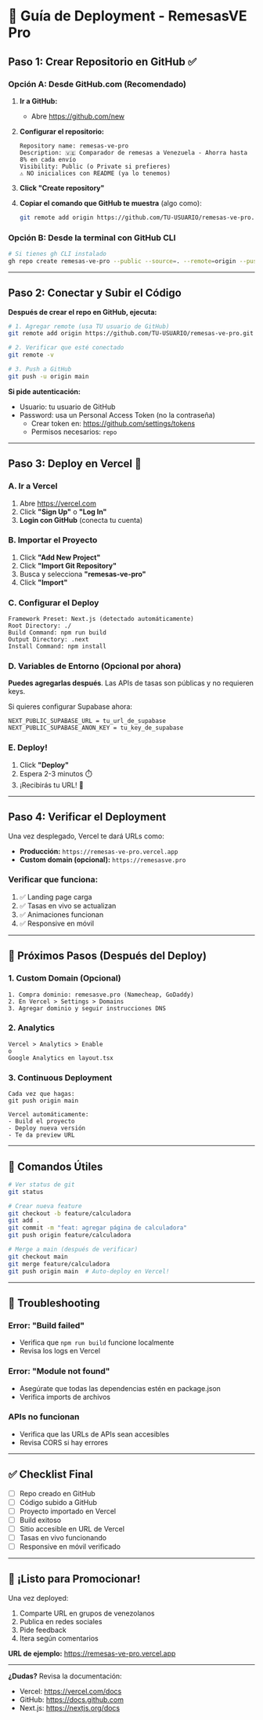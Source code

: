 # 🚀 Guía de Deployment - RemesasVE Pro

## Paso 1: Crear Repositorio en GitHub ✅

### Opción A: Desde GitHub.com (Recomendado)

1. **Ir a GitHub:**
   - Abre https://github.com/new

2. **Configurar el repositorio:**
   ```
   Repository name: remesas-ve-pro
   Description: 🇻🇪 Comparador de remesas a Venezuela - Ahorra hasta 8% en cada envío
   Visibility: Public (o Private si prefieres)
   ⚠️ NO inicialices con README (ya lo tenemos)
   ```

3. **Click "Create repository"**

4. **Copiar el comando que GitHub te muestra** (algo como):
   ```bash
   git remote add origin https://github.com/TU-USUARIO/remesas-ve-pro.git
   ```

### Opción B: Desde la terminal con GitHub CLI

```bash
# Si tienes gh CLI instalado
gh repo create remesas-ve-pro --public --source=. --remote=origin --push
```

---

## Paso 2: Conectar y Subir el Código

**Después de crear el repo en GitHub, ejecuta:**

```bash
# 1. Agregar remote (usa TU usuario de GitHub)
git remote add origin https://github.com/TU-USUARIO/remesas-ve-pro.git

# 2. Verificar que esté conectado
git remote -v

# 3. Push a GitHub
git push -u origin main
```

**Si pide autenticación:**
- Usuario: tu usuario de GitHub
- Password: usa un Personal Access Token (no la contraseña)
  - Crear token en: https://github.com/settings/tokens
  - Permisos necesarios: `repo`

---

## Paso 3: Deploy en Vercel 🚀

### A. Ir a Vercel

1. Abre https://vercel.com
2. Click **"Sign Up"** o **"Log In"**
3. **Login con GitHub** (conecta tu cuenta)

### B. Importar el Proyecto

1. Click **"Add New Project"**
2. Click **"Import Git Repository"**
3. Busca y selecciona **"remesas-ve-pro"**
4. Click **"Import"**

### C. Configurar el Deploy

```
Framework Preset: Next.js (detectado automáticamente)
Root Directory: ./
Build Command: npm run build
Output Directory: .next
Install Command: npm install
```

### D. Variables de Entorno (Opcional por ahora)

**Puedes agregarlas después**. Las APIs de tasas son públicas y no requieren keys.

Si quieres configurar Supabase ahora:
```
NEXT_PUBLIC_SUPABASE_URL = tu_url_de_supabase
NEXT_PUBLIC_SUPABASE_ANON_KEY = tu_key_de_supabase
```

### E. Deploy!

1. Click **"Deploy"**
2. Espera 2-3 minutos ⏱️
3. ¡Recibirás tu URL! 🎉

---

## Paso 4: Verificar el Deployment

Una vez desplegado, Vercel te dará URLs como:

- **Producción:** `https://remesas-ve-pro.vercel.app`
- **Custom domain (opcional):** `https://remesasve.pro`

### Verificar que funciona:

1. ✅ Landing page carga
2. ✅ Tasas en vivo se actualizan
3. ✅ Animaciones funcionan
4. ✅ Responsive en móvil

---

## 🎯 Próximos Pasos (Después del Deploy)

### 1. Custom Domain (Opcional)
```
1. Compra dominio: remesasve.pro (Namecheap, GoDaddy)
2. En Vercel > Settings > Domains
3. Agregar dominio y seguir instrucciones DNS
```

### 2. Analytics
```
Vercel > Analytics > Enable
o
Google Analytics en layout.tsx
```

### 3. Continuous Deployment
```
Cada vez que hagas:
git push origin main

Vercel automáticamente:
- Build el proyecto
- Deploy nueva versión
- Te da preview URL
```

---

## 📝 Comandos Útiles

```bash
# Ver status de git
git status

# Crear nueva feature
git checkout -b feature/calculadora
git add .
git commit -m "feat: agregar página de calculadora"
git push origin feature/calculadora

# Merge a main (después de verificar)
git checkout main
git merge feature/calculadora
git push origin main  # Auto-deploy en Vercel!
```

---

## 🐛 Troubleshooting

### Error: "Build failed"
- Verifica que `npm run build` funcione localmente
- Revisa los logs en Vercel

### Error: "Module not found"
- Asegúrate que todas las dependencias estén en package.json
- Verifica imports de archivos

### APIs no funcionan
- Verifica que las URLs de APIs sean accesibles
- Revisa CORS si hay errores

---

## ✅ Checklist Final

- [ ] Repo creado en GitHub
- [ ] Código subido a GitHub
- [ ] Proyecto importado en Vercel
- [ ] Build exitoso
- [ ] Sitio accesible en URL de Vercel
- [ ] Tasas en vivo funcionando
- [ ] Responsive en móvil verificado

---

## 🎉 ¡Listo para Promocionar!

Una vez deployed:
1. Comparte URL en grupos de venezolanos
2. Publica en redes sociales
3. Pide feedback
4. Itera según comentarios

**URL de ejemplo:** https://remesas-ve-pro.vercel.app

---

**¿Dudas?** Revisa la documentación:
- Vercel: https://vercel.com/docs
- GitHub: https://docs.github.com
- Next.js: https://nextjs.org/docs
